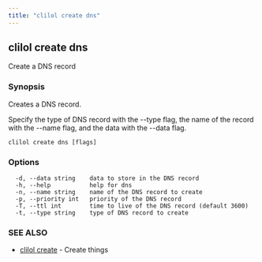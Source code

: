 ```yaml
---
title: "clilol create dns"
---
```

## clilol create dns

Create a DNS record

### Synopsis

Creates a DNS record.

Specify the type of DNS record with the --type flag,
the name of the record with the --name flag,
and the data with the --data flag.

```
clilol create dns [flags]
```

### Options

```
  -d, --data string    data to store in the DNS record
  -h, --help           help for dns
  -n, --name string    name of the DNS record to create
  -p, --priority int   priority of the DNS record
  -T, --ttl int        time to live of the DNS record (default 3600)
  -t, --type string    type of DNS record to create
```

### SEE ALSO

* [clilol create](clilol_create.md)	 - Create things

